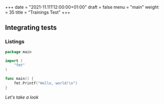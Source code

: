 +++
date = "2021-11.11T12:00:00+01:00"
draft = false
menu = "main"
weight = 35
title = "Trainings Test"
+++

## Integrating tests

### Listings

```go
package main

import (
	"fmt"
)

func main() {
	fmt.Printf("Hello, world!\n")
}
```

*Let's take a look*

